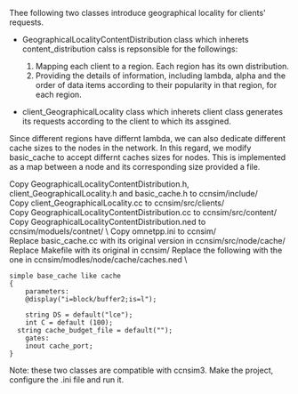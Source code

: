 Thee following two classes introduce geographical locality for clients' requests.

- GeographicalLocalityContentDistribution class which inherets content_distribution calss is repsonsible for the followings: 
  1. Mapping each client to a region. Each region has its own distribution.
  2. Providing the details of information, including lambda, alpha  and the order of data items according to their popularity in that region, for each region. 
  
- client_GeographicalLocality class which inherets client class generates its requests according to the client to which its assgined.

Since different regions have differnt lambda, we can also dedicate different cache sizes to the nodes in the network.
In this regard, we modify basic_cache to accept differnt caches sizes for nodes. This is implemented as a map between a node and its corresponding size provided a file.


Copy GeographicalLocalityContentDistribution.h, client_GeographicalLocality.h and basic_cache.h to ccnsim/include/ \
Copy client_GeographicalLocality.cc to ccnsim/src/clients/ \
Copy GeographicalLocalityContentDistribution.cc to ccnsim/src/content/ \
Copy GeographicalLocalityContentDistribution.ned to ccnsim/moduels/contnet/ \ 
Copy omnetpp.ini to ccnsim/ \
Replace basic_cache.cc with its original version in ccnsim/src/node/cache/ \
Replace Makefile with its original in ccnsim/
Replace the following  with the one in ccnsim/modles/node/cache/caches.ned \


	simple base_cache like cache
	{
	    parameters:
		@display("i=block/buffer2;is=l");

		string DS = default("lce");
		int C = default (100);
	  string cache_budget_file = default("");
	    gates:
		inout cache_port;
	}

Note: these two classes are compatible with ccnsim3.
Make the project, configure the .ini file and run it.
